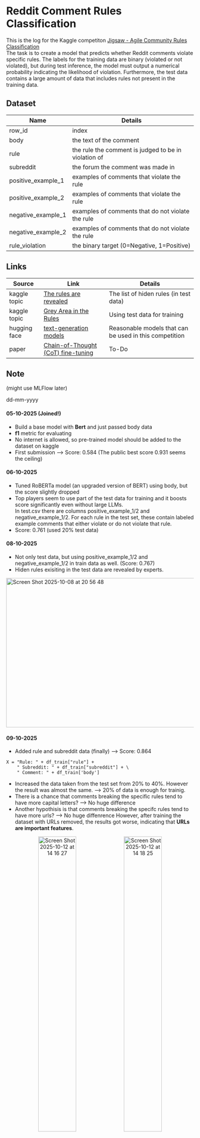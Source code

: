# Reddit Comment Rules Classification
This is the log for the Kaggle competiton [Jigsaw - Agile Community Rules Classification](https://www.kaggle.com/competitions/jigsaw-agile-community-rules) <br>
The task is to create a model that predicts whether Reddit comments violate specific rules. The labels for the training data are binary (violated or not violated), but during test inference, the model must output a numerical probability indicating the likelihood of violation.
Furthermore, the test data contains a large amount of data that includes rules not present in the training data.


## Dataset
| Name | Details |
| --- | --- | 
| row_id | index |
| body | the text of the comment |
| rule | the rule the comment is judged to be in violation of |
| subreddit	| the forum the comment was made in |
| positive_example_1 | examples of comments that violate the rule |
| positive_example_2 | examples of comments that violate the rule |
| negative_example_1 | examples of comments that do not violate the rule |
| negative_example_2 | examples of comments that do not violate the rule |
| rule_violation | the binary target (0=Negative, 1=Positive)

<!-- ## Result

| notebook| score | details |
| --- | --- | --- |
| 01 | doing | --- |  -->

<!-- ## Paper
| No. | Status | Name | Detail | Date | Url |
| --- | --- | --- | --- | --- | --- | 
| 01 | doing | --- | --- | --- | --- | -->

## Links
| Source | Link | Details | 
| --- | --- | --- | 
| kaggle topic | [The rules are revealed](https://www.kaggle.com/competitions/jigsaw-agile-community-rules/discussion/607941) | The list of hiden rules (in test data) |
| kaggle topic | [Grey Area in the Rules](https://www.kaggle.com/competitions/jigsaw-agile-community-rules/discussion/598099#3267150) | Using test data for training | 
| hugging face | [text-generation models](https://huggingface.co/models?pipeline_tag=text-generation&sort=downloads) | Reasonable models that can be used in this competition |
| paper | [Chain-of-Thought (CoT) fine-tuning](https://arxiv.org/pdf/2508.11281) | To-Do |

## Note
(might use MLFlow later)

dd-mm-yyyy
#### 05-10-2025 (Joined!)
- Build a base model with <b>Bert</b> and just passed body data
- <b>f1</b> metric for evaluating
- No internet is allowed, so pre-trained model should be added to the dataset on kaggle
- First submission --> Score: 0.584 (The public best score 0.931 seems the ceiling)

#### 06-10-2025
- Tuned RoBERTa model (an upgraded version of BERT) using body, but the score slightly dropped
- Top players seem to use part of the test data for training and it boosts score significantly even without large LLMs. <br>
In test.csv there are columns positive_example_1/2 and negative_example_1/2.
For each rule in the test set, these contain labeled example comments that either violate or do not violate that rule.
- Score: 0.761 (used 20% test data)

#### 08-10-2025
- Not only test data, but using positive_example_1/2 and negative_example_1/2 in train data as well. (Score: 0.767)  
- Hiden rules exisiting in the test data are revealed by experts.
<img width="700" height="400" alt="Screen Shot 2025-10-08 at 20 56 48" src="https://github.com/user-attachments/assets/737170d2-f344-46fc-bf3c-7a7aac0ae1b0" />
  
#### 09-10-2025
- Added rule and subreddit data (finally) --> Score: 0.864
```
X = "Rule: " + df_train["rule"] +
    " Subreddit: " + df_train["subreddit"] + \
    " Comment: " + df_train['body']
```
- Increased the data taken from the test set from 20% to 40%. However the result was almost the same. --> 20% of data is enough for trainig.
- There is a chance that comments breaking the specific rules tend to have more capital letters? --> No huge difference <br>
- Another hypothisis is that comments breaking the specifc rules tend to have more urls? --> No huge diffenrence 
However, after training the dataset with URLs removed, the results got worse, indicating that <b>URLs are important features</b>. <br>
<p align="center">
  <img width="45%" alt="Screen Shot 2025-10-12 at 14 16 27" src="https://github.com/user-attachments/assets/93717880-5def-4232-b3bc-0e0378a2b7d8" /> 
  <img width="45%" alt="Screen Shot 2025-10-12 at 14 18 25" src="https://github.com/user-attachments/assets/e6fe0d08-7761-4e4b-a481-a9343a49cc3d" /> 
</p>

#### 12-10-2025
- Tried prompt engineering for urls such that
```
url = "https://onlyfans.com/user123"
print(build_prompt(url))
```
However, this processing took even more time and wasted resources which is not ideal



----------------------------------------------
- text mining
- synthetic data for tuning?
- switch to prompt engineering?
- prompt tuning, fine-tuning



